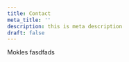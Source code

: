 ```yaml
---
title: Contact
meta_title: ''
description: this is meta description
draft: false
---
```

Mokles fasdfads